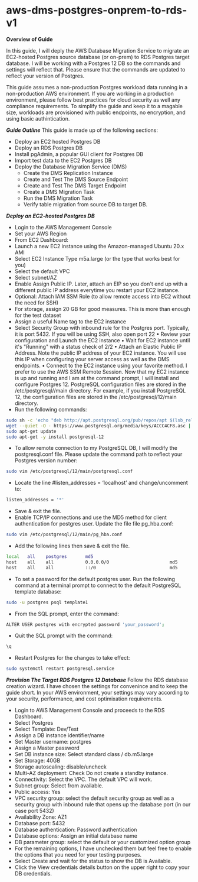# aws-dms-postgres-onprem-to-rds-v1

**Overview of Guide**

In this guide, I will deply the AWS Database Migration Service to migrate an EC2-hosted Postgres source database (or on-prem) to RDS Postgres target database. I will be working with a Postgres 12 DB so the commands and settings will reflect that. Please ensure that the commands are updated to reflect your version of Postgres. 


This guide assumes a non-production Postgres workload data running in a non-production AWS environment. If you are working in a production environment, please follow best practices for cloud security as well any compliance requirements. To simplify the guide and keep it to a magable size, workloads are provisioned with public endpoints,  no encryption, and using basic authintication. 


***Guide Outline***
This guide is made up of the following sections:
* Deploy an EC2 hosted Postgres DB
* Deploy an RDS Postgres DB
* Install pgAdmin, a popular GUI client for Postgres DB
* Import test data to the EC2 Postgres DB
* Deploy the Database Migration Service (DMS)
  * Create the DMS Replication Instance
  * Create and Test The DMS Source Endpoint
  * Create and Test The DMS Target Endpoint
  * Create a DMS Migration Task
  * Run the DMS Migration Task
  * Verify table migration from source DB to target DB. 
  

***Deploy an EC2-hosted Postgres DB***

* Login to the AWS Management Console 
* Set your AWS Region
* From EC2 Dashboard: 
* Launch a new EC2 instance using the Amazon-managed Ubuntu 20.x AMI
* Select EC2 Instance Type m5a.large (or the type that works best for you)
* Select the default VPC
* Select subnet/AZ
* Enable Assign Public IP. Later, attach an EIP so you don't end up with a different public IP address everytime you restart your EC2 instance. 
* Optional: Attach IAM SSM Role (to allow remote access into EC2 without the need for SSH)
* For storage, assign 20 GB for good measures. This is more than enough for the test dataset
* Assign a useful Name tag to the EC2 instance
* Select Security Group with inbound rule for the Postgres port. Typically, it is port 5432. If you will be using SSH, also open port 22 
•	Review your configuration and Launch the EC2 instance
•	Wait for EC2 instance until it's "Running" with a status check of 2/2
•	Attach an Elastic Public IP Address. Note the public IP address of your EC2 instance. You will use this IP when configuring your server access as well as the DMS endpoints. 
•	Connect to the EC2 instance using your favorite method. I prefer to use the AWS SSM Remote Session. 
Now that my EC2 instance is up and running and I am at the command prompt, I will install and configure Postgres 12. PostgreSQL configuration files are stored in the /etc/postgresql/<version>/main directory. For example, if you install PostgreSQL 12, the configuration files are stored in the /etc/postgresql/12/main directory.
* Run the following commands:
```bash
sudo sh -c 'echo "deb http://apt.postgresql.org/pub/repos/apt $(lsb_release -cs)-pgdg main" > /etc/apt/sources.list.d/pgdg.list'
wget --quiet -O - https://www.postgresql.org/media/keys/ACCC4CF8.asc | sudo apt-key add -
sudo apt-get update
sudo apt-get -y install postgresql-12
```
* To allow remote connection to my PostgreSQL DB, I will modify the postgresql.conf file. Please update the command path to reflect your Postgres version number:
```bash
sudo vim /etc/postgresql/12/main/postgresql.conf
```

* Locate the line #listen_addresses = ‘localhost’ and change/uncomment to:
```bash
listen_addresses = '*'
```
* Save & exit the file. 
* Enable TCP/IP connections and use the MD5 method for client authentication for postgres user. Update the file file pg_hba.conf:

```bash
sudo vim /etc/postgresql/12/main/pg_hba.conf
```
* Add the following lines then save & exit the file. 
```bash
local   all    postgres       md5
host    all    all            0.0.0.0/0                       md5
host    all    all            ::/0                            md5
```
* To set a password for the default postgres user. Run the following command at a terminal prompt to connect to the default PostgreSQL template database:
```bash
sudo -u postgres psql template1
```
* From the SQL prompt, enter the command:
```bash
ALTER USER postgres with encrypted password 'your_password';
```
* Quit the SQL prompt with the command: 
```bash
\q
```
* Restart Postgres for the changes to take effect:
```bash
sudo systemctl restart postgresql.service
```
***Provision The Target RDS Postgres 12 Database***
Follow the RDS database creation wizard. I have chosen the settings for convenince and to keep the guide short. In your AWS environment, your settings may vary according to your security, performance, and cost optimixation requirements.  
* Login to AWS Management Console and proceeds to the RDS Dashboard.
* Select Postgres
* Select Template: Dev/Test
* Assign a DB instance identifier/name
* Set Master username: postgres
* Assign a Master password
* Set DB instance size: Select standard class / db.m5.large
* Set Storage: 40GB
* Storage autoscaling: disable/uncheck
* Multi-AZ deployment: Check Do not create a standby instance. 
* Connectivity: Select the VPC. The default VPC will work. 
* Subnet group: Select from available. 
* Public access: Yes
* VPC security group: select the default security group as well as a security group with inbound rule that opens up the database port (in our case port 5432)
* Availability Zone: AZ1
* Database port: 5432
* Database authentication: Password authentication
* Database options: Assign an initial database name
* DB parameter group: select the default or your customized option group
* For the remaining options, I have unchecked them but feel free to enable the options that you need for your testing purposes. 
* Select Create and wait for the status to show the DB is Available.
* Click the View credentials details button on the upper right to copy your DB credentials.   
